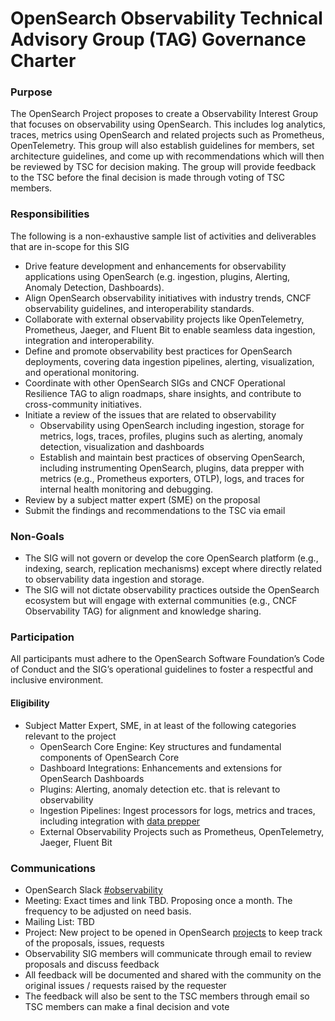 # OpenSearch Observability Technical Advisory Group (TAG) Governance Charter

### Purpose

The OpenSearch Project proposes to create a Observability Interest Group that focuses on observability using OpenSearch. This includes log analytics, traces, metrics using OpenSearch and related projects such as Prometheus, OpenTelemetry. This group will also establish guidelines for members, set architecture guidelines, and come up with recommendations which will then be reviewed by TSC for decision making. The group will provide feedback to the TSC before the final decision is made through voting of TSC members.

### Responsibilities

The following is a non-exhaustive sample list of activities and deliverables that are in-scope for this SIG

* Drive feature development and enhancements for observability applications using OpenSearch (e.g. ingestion, plugins, Alerting, Anomaly Detection, Dashboards).
* Align OpenSearch observability initiatives with industry trends, CNCF observability guidelines, and interoperability standards.
* Collaborate with external observability projects like OpenTelemetry, Prometheus, Jaeger, and Fluent Bit to enable seamless data ingestion, integration and interoperability. 
* Define and promote observability best practices for OpenSearch deployments, covering data ingestion pipelines, alerting, visualization, and operational monitoring.
* Coordinate with other OpenSearch SIGs and CNCF Operational Resilience TAG to align roadmaps, share insights, and contribute to cross-community initiatives.
* Initiate a review of the issues that are related to observability
    * Observability using OpenSearch including ingestion, storage for metrics, logs, traces, profiles, plugins such as alerting, anomaly detection, visualization and dashboards
    * Establish and maintain best practices of observing OpenSearch, including instrumenting OpenSearch, plugins, data prepper with metrics (e.g., Prometheus exporters, OTLP), logs, and traces for internal health monitoring and debugging.
* Review by a subject matter expert (SME) on the proposal
* Submit the findings and recommendations to the TSC via email

### Non-Goals

* The SIG will not govern or develop the core OpenSearch platform (e.g., indexing, search, replication mechanisms) except where directly related to observability data ingestion and storage.
* The SIG will not dictate observability practices outside the OpenSearch ecosystem but will engage with external communities (e.g., CNCF Observability TAG) for alignment and knowledge sharing.

### Participation

All participants must adhere to the OpenSearch Software Foundation’s Code of Conduct and the SIG’s operational guidelines to foster a respectful and inclusive environment.

#### Eligibility

* Subject Matter Expert, SME, in at least of the following categories relevant to the project
    * OpenSearch Core Engine: Key structures and fundamental components of OpenSearch Core
    * Dashboard Integrations: Enhancements and extensions for OpenSearch Dashboards
    * Plugins: Alerting, anomaly detection etc. that is relevant to observability
    * Ingestion Pipelines: Ingest processors for logs, metrics and traces, including integration with [data prepper](https://docs.opensearch.org/docs/latest/data-prepper/)
    * External Observability Projects such as Prometheus, OpenTelemetry, Jaeger, Fluent Bit

### Communications

* OpenSearch Slack [#observability](https://opensearch.slack.com/archives/C052APZA1FA)
* Meeting: Exact times and link TBD. Proposing once a month. The frequency to be adjusted on need basis. 
* Mailing List: TBD
* Project: New project to be opened in OpenSearch [projects](https://github.com/orgs/opensearch-project/projects?query=is%3Aopen) to keep track of the proposals, issues, requests
* Observability SIG members will communicate through email to review proposals and discuss feedback
* All feedback will be documented and shared with the community on the original issues / requests raised by the requester
* The feedback will also be sent to the TSC members through email so TSC members can make a final decision and vote
